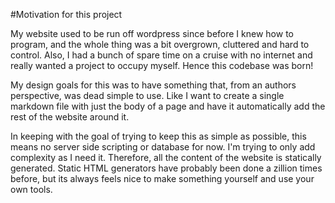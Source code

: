 #Motivation for this project

My website used to be run off wordpress since before I knew how to program, and the whole thing was a bit overgrown, cluttered and hard to control. Also, I had a bunch of spare time on a cruise with no internet and really wanted a project to occupy myself. Hence this codebase was born!

My design goals for this was to have something that, from an authors perspective, was dead simple to use. Like I want to create a single markdown file with just the body of a page and have it automatically add the rest of the website around it.

In keeping with the goal of trying to keep this as simple as possible, this means no server side scripting or database for now. I'm trying to only add complexity as I need it. Therefore, all the content of the website is statically generated. Static HTML generators have probably been done a zillion times before, but its always feels nice to make something yourself and use your own tools.
